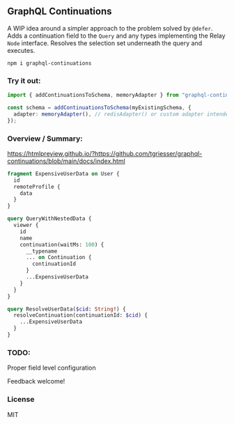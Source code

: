 ## GraphQL Continuations

A WIP idea around a simpler approach to the problem solved by `@defer`. Adds a continuation field to the `Query` and any types implementing the Relay `Node` interface. Resolves the selection set underneath the query and executes.

```
npm i graphql-continuations
```

### Try it out:

```ts
import { addContinuationsToSchema, memoryAdapter } from "graphql-continuations";

const schema = addContinuationsToSchema(myExistingSchema, {
  adapter: memoryAdapter(), // redisAdapter() or custom adapter intended for production usage
});
```

### Overview / Summary:

https://htmlpreview.github.io/?https://github.com/tgriesser/graphql-continuations/blob/main/docs/index.html

```graphql
fragment ExpensiveUserData on User {
  id
  remoteProfile {
    data
  }
}

query QueryWithNestedData {
  viewer {
    id
    name
    continuation(waitMs: 100) {
      __typename
      ... on Continuation {
        continuationId
      }
      ...ExpensiveUserData
    }
  }
}

query ResolveUserData($cid: String!) {
  resolveContinuation(continuationId: $cid) {
    ...ExpensiveUserData
  }
}
```

### TODO:

Proper field level configuration

Feedback welcome!

### License

MIT
